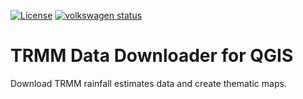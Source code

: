 [![License](http://img.shields.io/:license-GPL2-green.svg)](http://doge.mit-license.org)
[![volkswagen status](https://auchenberg.github.io/volkswagen/volkswargen_ci.svg?v=1)](https://github.com/auchenberg/volkswagen)

# TRMM Data Downloader for QGIS
Download TRMM rainfall estimates data and create thematic maps.
